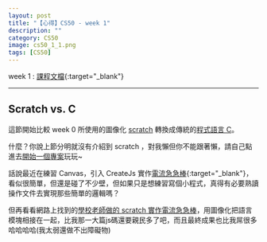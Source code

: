```yaml
---
layout: post
title: "【心得】CS50 - week 1"
description: ""
category: CS50
image: cs50_1_1.png
tags: [CS50]
---
```


week 1 : [課程文檔](http://docs.cs50.net/2016/fall/notes/1/week1.html){:target="_blank"}


---

## Scratch vs. C

這節開始比較 week 0 所使用的圖像化 [scratch](https://zh.wikipedia.org/wiki/Scratch) 轉換成傳統的[程式語言 C](https://zh.wikipedia.org/wiki/C%E8%AF%AD%E8%A8%80)。

什麼？你說上節分明就沒有介紹到 scratch ，對我懶但你不能跟著懶，請自己點進去[開始一個專案](https://scratch.mit.edu/projects/editor/?tip_bar=getStarted)玩玩~

話說最近在練習 Canvas，引入 CreateJs 實作[電流急急棒](http://output.jsbin.com/dapakeheqo){:target="_blank"}，看似很簡單，但還是碰了不少壁，但如果只是想練習寫個小程式，真得有必要熟讀操作文件去實現那些簡單的邏輯嗎？

但再看看網路上找到的[學校老師做的 scratch 實作電流急急棒](http://blog.ilc.edu.tw/blog/blog/1279/post/83251/590388)，用圖像化把語言模塊相接在一起，比我那一大篇js碼還要親民多了吧，而且最終成果也比我屌很多哈哈哈哈(我太弱還做不出障礙物)



